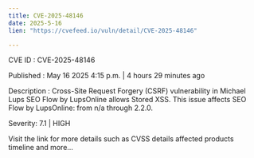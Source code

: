 ```yaml
---
title: CVE-2025-48146
date: 2025-5-16
lien: "https://cvefeed.io/vuln/detail/CVE-2025-48146"

---
```


CVE ID : CVE-2025-48146

Published :  May 16
2025
4:15 p.m. | 4 hours
29 minutes ago

Description : Cross-Site Request Forgery (CSRF) vulnerability in Michael Lups SEO Flow by LupsOnline allows Stored XSS. This issue affects SEO Flow by LupsOnline: from n/a through 2.2.0.

Severity: 7.1 | HIGH

Visit the link for more details
such as CVSS details
affected products
timeline
and more...

